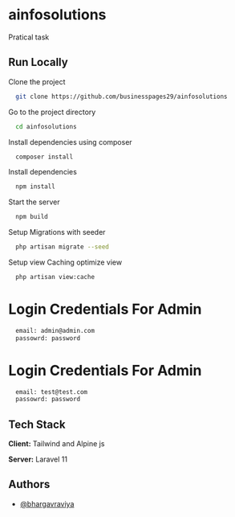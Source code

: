 # ainfosolutions

Pratical task

## Run Locally

Clone the project

```bash
  git clone https://github.com/businesspages29/ainfosolutions
```

Go to the project directory

```bash
  cd ainfosolutions
```
Install dependencies using composer 

```bash
  composer install
```

Install dependencies

```bash
  npm install
```

Start the server

```bash
  npm build
```

Setup Migrations with seeder

```bash
  php artisan migrate --seed
```

Setup view Caching optimize view

```bash
  php artisan view:cache
```

# Login Credentials For Admin

```bash
  email: admin@admin.com
  passowrd: password
```

# Login Credentials For Admin

```bash
  email: test@test.com
  passowrd: password
```


## Tech Stack

**Client:** Tailwind and Alpine js

**Server:** Laravel 11

## Authors

- [@bhargavraviya](https://www.github.com/bhargavraviya)